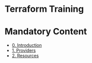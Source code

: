 # Terraform Training

# Mandatory Content

- [0. Introduction](https://github.com/msg-CareerPaths/terraform-training/blob/main/chapters/000-introduction.md)
- [1. Providers](https://github.com/msg-CareerPaths/terraform-training/blob/main/chapters/100-providers.md)
- [2. Resources](https://github.com/msg-CareerPaths/terraform-training/blob/main/chapters/200-resources.md)